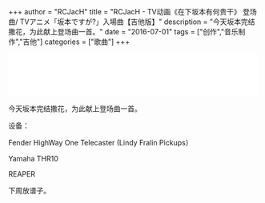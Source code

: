 +++
author = "RCJacH"
title =  "RCJacH - TV动画《在下坂本有何贵干》 登场曲/ TVアニメ「坂本ですが?」入場曲【吉他版】"
description = "今天坂本完结撒花，为此献上登场曲一首。"
date = "2016-07-01"
tags = ["创作","音乐制作","吉他"]
categories = ["歌曲"]
+++

<iframe frameborder="no" border="0" marginwidth="0" marginheight="0" width=500 height=86 src="//music.163.com/outchain/player?type=2&id=419374338&auto=0&height=66"></iframe>

今天坂本完结撒花，为此献上登场曲一首。

设备：

Fender HighWay One Telecaster (Lindy Fralin Pickups）

Yamaha THR10

REAPER



下周放谱子。